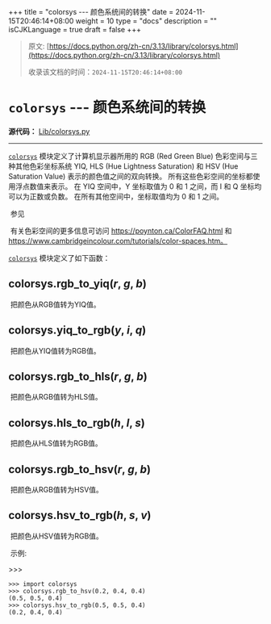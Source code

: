 +++
title = "colorsys --- 颜色系统间的转换"
date = 2024-11-15T20:46:14+08:00
weight = 10
type = "docs"
description = ""
isCJKLanguage = true
draft = false
+++

> 原文: [https://docs.python.org/zh-cn/3.13/library/colorsys.html](https://docs.python.org/zh-cn/3.13/library/colorsys.html)
>
> 收录该文档的时间：`2024-11-15T20:46:14+08:00`

# `colorsys` --- 颜色系统间的转换

**源代码：** [Lib/colorsys.py](https://github.com/python/cpython/tree/3.13/Lib/colorsys.py)

------

[`colorsys`](https://docs.python.org/zh-cn/3.13/library/colorsys.html#module-colorsys) 模块定义了计算机显示器所用的 RGB (Red Green Blue) 色彩空间与三种其他色彩坐标系统 YIQ, HLS (Hue Lightness Saturation) 和 HSV (Hue Saturation Value) 表示的颜色值之间的双向转换。 所有这些色彩空间的坐标都使用浮点数值来表示。 在 YIQ 空间中，Y 坐标取值为 0 和 1 之间，而 I 和 Q 坐标均可以为正数或负数。 在所有其他空间中，坐标取值均为 0 和 1 之间。

​	参见

 

​	有关色彩空间的更多信息可访问 https://poynton.ca/ColorFAQ.html 和 https://www.cambridgeincolour.com/tutorials/color-spaces.htm。

[`colorsys`](https://docs.python.org/zh-cn/3.13/library/colorsys.html#module-colorsys) 模块定义了如下函数：

## colorsys.**rgb_to_yiq**(*r*, *g*, *b*)

​	把颜色从RGB值转为YIQ值。

## colorsys.**yiq_to_rgb**(*y*, *i*, *q*)

​	把颜色从YIQ值转为RGB值。

## colorsys.**rgb_to_hls**(*r*, *g*, *b*)

​	把颜色从RGB值转为HLS值。

## colorsys.**hls_to_rgb**(*h*, *l*, *s*)

​	把颜色从HLS值转为RGB值。

## colorsys.**rgb_to_hsv**(*r*, *g*, *b*)

​	把颜色从RGB值转为HSV值。

## colorsys.**hsv_to_rgb**(*h*, *s*, *v*)

​	把颜色从HSV值转为RGB值。

​	示例:

\>>>

```
>>> import colorsys
>>> colorsys.rgb_to_hsv(0.2, 0.4, 0.4)
(0.5, 0.5, 0.4)
>>> colorsys.hsv_to_rgb(0.5, 0.5, 0.4)
(0.2, 0.4, 0.4)
```
